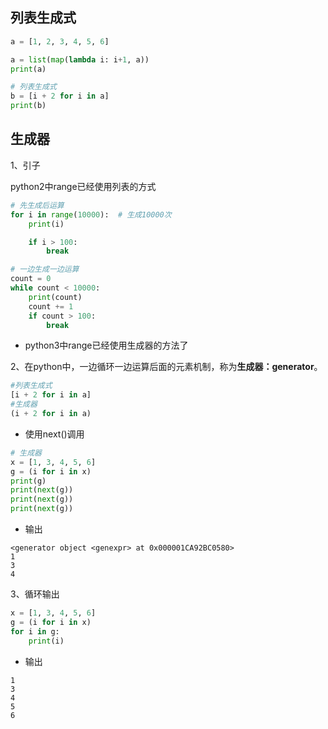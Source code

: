 ## 列表生成式

```python
a = [1, 2, 3, 4, 5, 6]

a = list(map(lambda i: i+1, a))
print(a)

# 列表生成式
b = [i + 2 for i in a]
print(b)
```



## 生成器

1、引子

python2中range已经使用列表的方式

```python
# 先生成后运算
for i in range(10000):  # 生成10000次
    print(i)

    if i > 100:
        break

# 一边生成一边运算
count = 0
while count < 10000:
    print(count)
    count += 1
    if count > 100:
        break

```

- python3中range已经使用生成器的方法了

2、在python中，一边循环一边运算后面的元素机制，称为**生成器：generator**。

```python
#列表生成式
[i + 2 for i in a]
#生成器
(i + 2 for i in a)
```

- 使用next()调用

```python
# 生成器
x = [1, 3, 4, 5, 6]
g = (i for i in x)
print(g)
print(next(g))
print(next(g))
print(next(g))
```

- 输出

```
<generator object <genexpr> at 0x000001CA92BC0580>
1
3
4
```

3、循环输出

```python
x = [1, 3, 4, 5, 6]
g = (i for i in x)
for i in g:
    print(i)
```

- 输出

```
1
3
4
5
6
```

